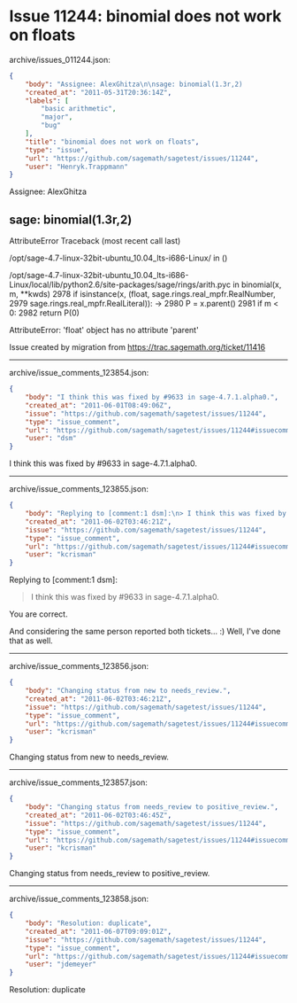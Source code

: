# Issue 11244: binomial does not work on floats

archive/issues_011244.json:
```json
{
    "body": "Assignee: AlexGhitza\n\nsage: binomial(1.3r,2)                   \n---------------------------------------------------------------------------\nAttributeError                            Traceback (most recent call last)\n\n/opt/sage-4.7-linux-32bit-ubuntu_10.04_lts-i686-Linux/<ipython console> in <module>()\n\n/opt/sage-4.7-linux-32bit-ubuntu_10.04_lts-i686-Linux/local/lib/python2.6/site-packages/sage/rings/arith.pyc in binomial(x, m, **kwds)\n   2978     if isinstance(x, (float, sage.rings.real_mpfr.RealNumber,\n   2979                       sage.rings.real_mpfr.RealLiteral)):\n-> 2980         P = x.parent()\n   2981         if m < 0:\n   2982             return P(0)\n\nAttributeError: 'float' object has no attribute 'parent'\n\n\nIssue created by migration from https://trac.sagemath.org/ticket/11416\n\n",
    "created_at": "2011-05-31T20:36:14Z",
    "labels": [
        "basic arithmetic",
        "major",
        "bug"
    ],
    "title": "binomial does not work on floats",
    "type": "issue",
    "url": "https://github.com/sagemath/sagetest/issues/11244",
    "user": "Henryk.Trappmann"
}
```
Assignee: AlexGhitza

sage: binomial(1.3r,2)                   
---------------------------------------------------------------------------
AttributeError                            Traceback (most recent call last)

/opt/sage-4.7-linux-32bit-ubuntu_10.04_lts-i686-Linux/<ipython console> in <module>()

/opt/sage-4.7-linux-32bit-ubuntu_10.04_lts-i686-Linux/local/lib/python2.6/site-packages/sage/rings/arith.pyc in binomial(x, m, **kwds)
   2978     if isinstance(x, (float, sage.rings.real_mpfr.RealNumber,
   2979                       sage.rings.real_mpfr.RealLiteral)):
-> 2980         P = x.parent()
   2981         if m < 0:
   2982             return P(0)

AttributeError: 'float' object has no attribute 'parent'


Issue created by migration from https://trac.sagemath.org/ticket/11416





---

archive/issue_comments_123854.json:
```json
{
    "body": "I think this was fixed by #9633 in sage-4.7.1.alpha0.",
    "created_at": "2011-06-01T08:49:06Z",
    "issue": "https://github.com/sagemath/sagetest/issues/11244",
    "type": "issue_comment",
    "url": "https://github.com/sagemath/sagetest/issues/11244#issuecomment-123854",
    "user": "dsm"
}
```

I think this was fixed by #9633 in sage-4.7.1.alpha0.



---

archive/issue_comments_123855.json:
```json
{
    "body": "Replying to [comment:1 dsm]:\n> I think this was fixed by #9633 in sage-4.7.1.alpha0.\n> \nYou are correct. \n\nAnd considering the same person reported both tickets... :)  Well, I've done that as well.",
    "created_at": "2011-06-02T03:46:21Z",
    "issue": "https://github.com/sagemath/sagetest/issues/11244",
    "type": "issue_comment",
    "url": "https://github.com/sagemath/sagetest/issues/11244#issuecomment-123855",
    "user": "kcrisman"
}
```

Replying to [comment:1 dsm]:
> I think this was fixed by #9633 in sage-4.7.1.alpha0.
> 
You are correct. 

And considering the same person reported both tickets... :)  Well, I've done that as well.



---

archive/issue_comments_123856.json:
```json
{
    "body": "Changing status from new to needs_review.",
    "created_at": "2011-06-02T03:46:21Z",
    "issue": "https://github.com/sagemath/sagetest/issues/11244",
    "type": "issue_comment",
    "url": "https://github.com/sagemath/sagetest/issues/11244#issuecomment-123856",
    "user": "kcrisman"
}
```

Changing status from new to needs_review.



---

archive/issue_comments_123857.json:
```json
{
    "body": "Changing status from needs_review to positive_review.",
    "created_at": "2011-06-02T03:46:45Z",
    "issue": "https://github.com/sagemath/sagetest/issues/11244",
    "type": "issue_comment",
    "url": "https://github.com/sagemath/sagetest/issues/11244#issuecomment-123857",
    "user": "kcrisman"
}
```

Changing status from needs_review to positive_review.



---

archive/issue_comments_123858.json:
```json
{
    "body": "Resolution: duplicate",
    "created_at": "2011-06-07T09:09:01Z",
    "issue": "https://github.com/sagemath/sagetest/issues/11244",
    "type": "issue_comment",
    "url": "https://github.com/sagemath/sagetest/issues/11244#issuecomment-123858",
    "user": "jdemeyer"
}
```

Resolution: duplicate
